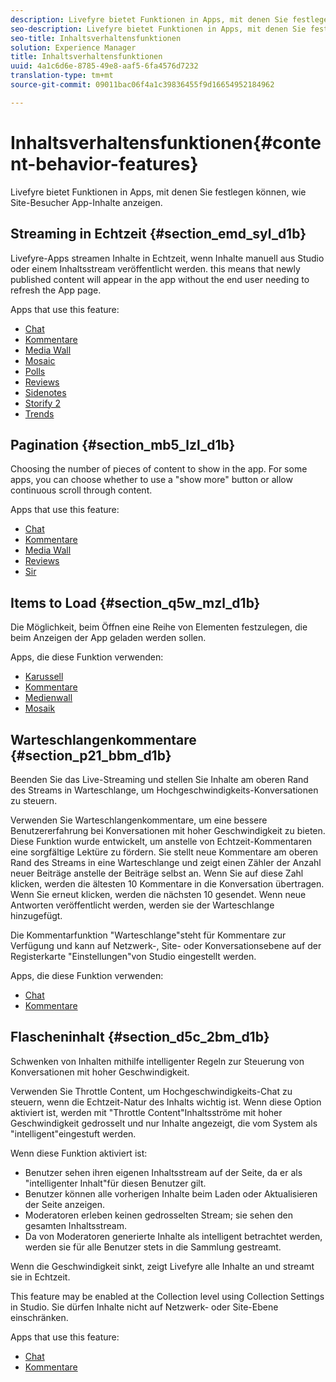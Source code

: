 ```yaml
---
description: Livefyre bietet Funktionen in Apps, mit denen Sie festlegen können, wie Site-Besucher App-Inhalte anzeigen.
seo-description: Livefyre bietet Funktionen in Apps, mit denen Sie festlegen können, wie Site-Besucher App-Inhalte anzeigen.
seo-title: Inhaltsverhaltensfunktionen
solution: Experience Manager
title: Inhaltsverhaltensfunktionen
uuid: 4a1c6d6e-8785-49e8-aaf5-6fa4576d7232
translation-type: tm+mt
source-git-commit: 09011bac06f4a1c39836455f9d16654952184962

---
```



# Inhaltsverhaltensfunktionen{#content-behavior-features}

Livefyre bietet Funktionen in Apps, mit denen Sie festlegen können, wie Site-Besucher App-Inhalte anzeigen.

## Streaming in Echtzeit {#section_emd_syl_d1b}

Livefyre-Apps streamen Inhalte in Echtzeit, wenn Inhalte manuell aus Studio oder einem Inhaltsstream veröffentlicht werden. this means that newly published content will appear in the app without the end user needing to refresh the App page.

Apps that use this feature:

* [Chat](/help/using/c-about-apps/c-chat-app/c-chat-app.md#c_chat_app)
* [Kommentare](/help/using/c-about-apps/c-comments/c-comments.md)
* [Media Wall](/help/using/c-about-apps/c-media-wall-app/c-media-wall-app.md#c_media_wall_app)
* [Mosaic](/help/using/c-about-apps/c-mosaic-app/c-mosaic-app.md#c_mosaic_app)
* [Polls](/help/using/c-about-apps/c-polls-app/c-polls-app.md#c_polls_app)
* [Reviews](/help/using/c-about-apps/c-reviews-app/c-reviews-app.md#c_reviews_app)
* [Sidenotes](/help/using/c-about-apps/c-sidenotes-app/c-sidenotes-app.md#c_sidenotes_app)
* [Storify 2](/help/using/c-about-apps/c-storify2/c-storify2.md#c_storify2)
* [Trends](/help/using/c-about-apps/c-trending-app/c-trending-app.md#c_trending_app)

## Pagination {#section_mb5_lzl_d1b}

Choosing the number of pieces of content to show in the app. For some apps, you can choose whether to use a "show more" button or allow continuous scroll through content.

Apps that use this feature:

* [Chat](/help/using/c-about-apps/c-chat-app/c-chat-app.md#c_chat_app)
* [Kommentare](/help/using/c-about-apps/c-comments/c-comments.md)
* [Media Wall](/help/using/c-about-apps/c-media-wall-app/c-media-wall-app.md#c_media_wall_app)
* [Reviews](/help/using/c-about-apps/c-reviews-app/c-reviews-app.md#c_reviews_app)
* [Sir](/help/using/c-about-apps/c-sidenotes-app/c-sidenotes-app.md#c_sidenotes_app)

## Items to Load {#section_q5w_mzl_d1b}

Die Möglichkeit, beim Öffnen eine Reihe von Elementen festzulegen, die beim Anzeigen der App geladen werden sollen.

Apps, die diese Funktion verwenden:

* [Karussell](/help/using/c-about-apps/c-carousel-app/c-carousel-app.md#c_carousel_app)
* [Kommentare](/help/using/c-about-apps/c-comments/c-comments.md)
* [Medienwall](/help/using/c-about-apps/c-media-wall-app/c-media-wall-app.md#c_media_wall_app)
* [Mosaik](/help/using/c-about-apps/c-mosaic-app/c-mosaic-app.md#c_mosaic_app)

## Warteschlangenkommentare {#section_p21_bbm_d1b}

Beenden Sie das Live-Streaming und stellen Sie Inhalte am oberen Rand des Streams in Warteschlange, um Hochgeschwindigkeits-Konversationen zu steuern.

Verwenden Sie Warteschlangenkommentare, um eine bessere Benutzererfahrung bei Konversationen mit hoher Geschwindigkeit zu bieten. Diese Funktion wurde entwickelt, um anstelle von Echtzeit-Kommentaren eine sorgfältige Lektüre zu fördern. Sie stellt neue Kommentare am oberen Rand des Streams in eine Warteschlange und zeigt einen Zähler der Anzahl neuer Beiträge anstelle der Beiträge selbst an. Wenn Sie auf diese Zahl klicken, werden die ältesten 10 Kommentare in die Konversation übertragen. Wenn Sie erneut klicken, werden die nächsten 10 gesendet. Wenn neue Antworten veröffentlicht werden, werden sie der Warteschlange hinzugefügt.

Die Kommentarfunktion "Warteschlange"steht für Kommentare zur Verfügung und kann auf Netzwerk-, Site- oder Konversationsebene auf der Registerkarte "Einstellungen"von Studio eingestellt werden.

Apps, die diese Funktion verwenden:

* [Chat](/help/using/c-about-apps/c-chat-app/c-chat-app.md#c_chat_app)
* [Kommentare](/help/using/c-about-apps/c-comments/c-comments.md)

## Flascheninhalt {#section_d5c_2bm_d1b}

Schwenken von Inhalten mithilfe intelligenter Regeln zur Steuerung von Konversationen mit hoher Geschwindigkeit.

Verwenden Sie Throttle Content, um Hochgeschwindigkeits-Chat zu steuern, wenn die Echtzeit-Natur des Inhalts wichtig ist. Wenn diese Option aktiviert ist, werden mit "Throttle Content"Inhaltsströme mit hoher Geschwindigkeit gedrosselt und nur Inhalte angezeigt, die vom System als "intelligent"eingestuft werden.

Wenn diese Funktion aktiviert ist:

* Benutzer sehen ihren eigenen Inhaltsstream auf der Seite, da er als "intelligenter Inhalt"für diesen Benutzer gilt.
* Benutzer können alle vorherigen Inhalte beim Laden oder Aktualisieren der Seite anzeigen.
* Moderatoren erleben keinen gedrosselten Stream; sie sehen den gesamten Inhaltsstream.
* Da von Moderatoren generierte Inhalte als intelligent betrachtet werden, werden sie für alle Benutzer stets in die Sammlung gestreamt.

Wenn die Geschwindigkeit sinkt, zeigt Livefyre alle Inhalte an und streamt sie in Echtzeit.

This feature may be enabled at the Collection level using Collection Settings in Studio. Sie dürfen Inhalte nicht auf Netzwerk- oder Site-Ebene einschränken.

Apps that use this feature:

* [Chat](/help/using/c-about-apps/c-chat-app/c-chat-app.md#c_chat_app)
* [Kommentare](/help/using/c-about-apps/c-comments/c-comments.md)

